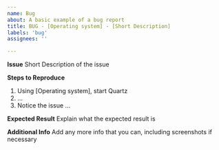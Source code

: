 ```yaml
---
name: Bug
about: A basic example of a bug report
title: BUG - [Operating system] - [Short Description]
labels: 'bug'
assignees: ''

---
```


**Issue**
Short Description of the issue

**Steps to Reproduce**
1. Using [Operating system], start Quartz
2. ...
3. Notice the issue ...

**Expected Result**
Explain what the expected result is

**Additional Info**
Add any more info that you can, including screenshots if necessary
